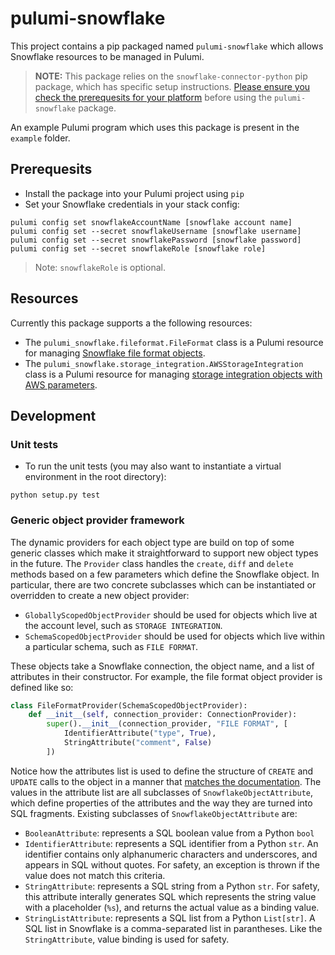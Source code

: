 # pulumi-snowflake

This project contains a pip packaged named `pulumi-snowflake` which allows Snowflake resources to be managed in Pulumi.

> **NOTE:** This package relies on the `snowflake-connector-python` pip package, which has specific setup instructions.  [Please ensure you check the prerequesits for your platform](https://docs.snowflake.net/manuals/user-guide/python-connector-install.html) before using the `pulumi-snowflake` package.

An example Pulumi program which uses this package is present in the `example` folder.

## Prerequesits

* Install the package into your Pulumi project using `pip`
* Set your Snowflake credentials in your stack config:

```
pulumi config set snowflakeAccountName [snowflake account name]
pulumi config set --secret snowflakeUsername [snowflake username]
pulumi config set --secret snowflakePassword [snowflake password]
pulumi config set --secret snowflakeRole [snowflake role]
```

> Note: `snowflakeRole` is optional.

## Resources

Currently this package supports a the following resources:

* The `pulumi_snowflake.fileformat.FileFormat` class is a Pulumi resource for managing [Snowflake file format objects](https://docs.snowflake.net/manuals/sql-reference/sql/create-file-format.html).
* The `pulumi_snowflake.storage_integration.AWSStorageIntegration` class is a Pulumi resource for managing [storage integration objects with AWS parameters](https://docs.snowflake.net/manuals/sql-reference/sql/create-storage-integration.html).


## Development

### Unit tests

* To run the unit tests (you may also want to instantiate a virtual environment in the root directory):

```
python setup.py test
```

### Generic object provider framework

The dynamic providers for each object type are build on top of some generic classes which make it straightforward to support new object types in the future.  The `Provider` class handles the `create`, `diff` and `delete` methods based on a few parameters which define the Snowflake object.  In particular, there are two concrete subclasses which can be instantiated or overridden to create a new object provider:

* `GloballyScopedObjectProvider` should be used for objects which live at the account level, such as `STORAGE INTEGRATION`.
* `SchemaScopedObjectProvider` should be used for objects which live within a particular schema, such as `FILE FORMAT`.

These objects take a Snowflake connection, the object name, and a list of attributes in their constructor.  For example, the file format object provider is defined like so:

```python
class FileFormatProvider(SchemaScopedObjectProvider):
    def __init__(self, connection_provider: ConnectionProvider):
        super().__init__(connection_provider, "FILE FORMAT", [
            IdentifierAttribute("type", True),
            StringAttribute("comment", False)
        ])
```

Notice how the attributes list is used to define the structure of `CREATE` and `UPDATE` calls to the object in a manner that [matches the documentation](https://docs.snowflake.net/manuals/sql-reference/sql/create-file-format.html).  The values in the attribute list are all subclasses of `SnowflakeObjectAttribute`, which define properties of the attributes and the way they are turned into SQL fragments.  Existing subclasses of `SnowflakeObjectAttribute` are:

* `BooleanAttribute`: represents a SQL boolean value from a Python `bool`
* `IdentifierAttribute`: represents a SQL identifier from a Python `str`.  An identifier contains only alphanumeric characters and underscores, and appears in SQL without quotes.  For safety, an exception is thrown if the value does not match this criteria.
* `StringAttribute`: represents a SQL string from a Python `str`.  For safety, this attribute interally generates SQL which represents the string value with a placeholder (`%s`), and returns the actual value as a binding value.
* `StringListAttribute`: represents a SQL list from a Python `List[str]`.  A SQL list in Snowflake is a comma-separated list in parantheses.  Like the `StringAttribute`, value binding is used for safety.